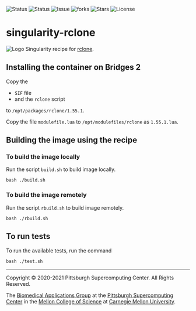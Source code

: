 ![Status](https://github.com/pscedu/singularity-rclone/actions/workflows/main.yml/badge.svg)
![Status](https://github.com/pscedu/singularity-rclone/actions/workflows/pretty.yml/badge.svg)
![Issue](https://img.shields.io/github/issues/pscedu/singularity-rclone)
![forks](https://img.shields.io/github/forks/pscedu/singularity-rclone)
![Stars](https://img.shields.io/github/stars/pscedu/singularity-rclone)
![License](https://img.shields.io/github/license/pscedu/singularity-rclone)

# singularity-rclone
![Logo](https://rclone.org/img/logo_on_light__horizontal_color.svg)
Singularity recipe for [rclone](https://rclone.org/).

## Installing the container on Bridges 2
Copy the

* `SIF` file
* and the `rclone` script

to `/opt/packages/rclone/1.55.1`.

Copy the file `modulefile.lua` to `/opt/modulefiles/rclone` as `1.55.1.lua`.

## Building the image using the recipe

### To build the image locally
Run the script `build.sh` to build image locally.

```
bash ./build.sh
```

### To build the image remotely
Run the script `rbuild.sh` to build image remotely.

```
bash ./rbuild.sh
```

## To run tests
To run the available tests, run the command

```
bash ./test.sh
```

---
Copyright © 2020-2021 Pittsburgh Supercomputing Center. All Rights Reserved.

The [Biomedical Applications Group](https://www.psc.edu/biomedical-applications/) at the [Pittsburgh Supercomputing Center](http://www.psc.edu) in the [Mellon College of Science](https://www.cmu.edu/mcs/) at [Carnegie Mellon University](http://www.cmu.edu).
